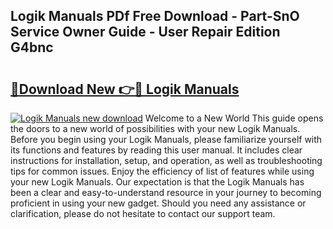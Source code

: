## Logik Manuals PDf Free Download - Part-SnO Service Owner Guide - User Repair Edition G4bnc

# <h2><a href="http://cf22389.oget.top/?id=Logik+Manuals">🔗Download New 👉🔴 Logik Manuals</a></h2>

[![Logik Manuals new download](https://i.imgur.com/5g1atiW.png)](http://cf22389.oget.top/?id=Logik+Manuals)
Welcome to a New World This guide opens the doors to a new world of possibilities with your new Logik Manuals. Before you begin using your Logik Manuals, please familiarize yourself with its functions and features by reading this user manual. It includes clear instructions for installation, setup, and operation, as well as troubleshooting tips for common issues. Enjoy the efficiency of list of features while using your new Logik Manuals. Our expectation is that the Logik Manuals has been a clear and easy-to-understand resource in your journey to becoming proficient in using your new gadget. Should you need any assistance or clarification, please do not hesitate to contact our support team.
